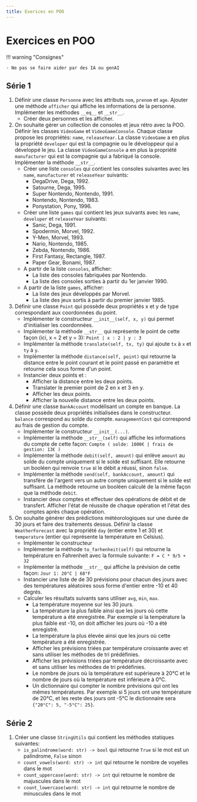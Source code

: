 ```yaml
---
title: Exerices en POO
---
```


# Exercices en POO

!!! warning "Consignes"

    - Ne pas se faire aider par des IA ou genAI

## Série 1

1. Définir une classe `Personne` avec les attributs `nom`, `prenom` et `age`. Ajouter une méthode `afficher` qui affiche les informations de la personne. Implémenter les méthodes `__eq__` et `__str__`.
    - Créer deux personnes et les afficher.
1. On souhaite gérer un collection de consoles et jeux rétro avec la POO. Définir les classes `VideoGame` et `VideoGameConsole`. Chaque classe propose les propriétés: `name`, `releaseYear`. La classe `VideoGame` a en plus la propriété `developer` qui est la compagnie ou le développeur qui a développé le jeu. La classe `VideoGameConsole` a en plus la propriété `manufacturer` qui est la compagnie qui a fabriqué la console. Implémenter la méthode `__str__`.
    - Créer une liste `consoles` qui contient les consoles suivantes avec les `name`, `manufacturer` et `releaseYear` suivants:
        - DegaDrive, Dega, 1992.
        - Satourne, Dega, 1995.
        - Super Nontendo, Nontendo, 1991.
        - Nontendo, Nontendo, 1983.
        - Ponystation, Pony, 1996.
    - Créer une liste `games` qui contient les jeux suivants avec les `name`, `developer` et `releaseYear` suivants:
        - Sanic, Dega, 1991.
        - Spodermin, Morvel, 1992.
        - Y-Men, Morvel, 1993.
        - Nario, Nontendo, 1985.
        - Zebda, Nontendo, 1986.
        - First Fantasy, Rectangle, 1987.
        - Paper Gear, Bonami, 1987.
    - A partir de la liste `consoles`, afficher:
        - La liste des consoles fabriquées par Nontendo.
        - La liste des consoles sorties à partir du 1er janvier 1990.
    - A partir de la liste `games`, afficher:
        - La liste des jeux développés par Morvel.
        - La liste des jeux sortis à partir du premier janvier 1985.
1. Définir une classe `Point` qui possède deux propriétés x et y de type correspondant aux coordonnées du point.
    - Implémenter le constructeur `__init__(self, x, y)` qui permet d'initialiser les coordonnées.
    - Implémenter la méthode `__str__` qui représente le point de cette façon (ici, x = 2 et y = 3): `Point | x : 2 | y : 3`
    - Implémenter la méthode `translate(self, tx, ty)` qui ajoute `tx` à `x` et `ty` à `y`.
    - Implémenter la méthode `distance(self, point)` qui retourne la distance entre le point courant et le point passé en paramètre et retourne cela sous forme d'un point.
    - Instancier deux points et :
        - Afficher la distance entre les deux points.
        - Translater le premier point de 2 en x et 3 en y.
        - Afficher les deux points.
        - Afficher la nouvelle distance entre les deux points.
1. Définir une classe `BankAccount` modélisant un compte en banque. La classe possède deux propriétés initialisées dans le constructeur. `balance` correspond au solde du compte. `managementCost` qui correspond au frais de gestion du compte.
    - Implémenter le constructeur `__init__(...)`.
    - Implémenter la méthode `__str__(self)` qui affiche les informations du compte de cette façon: `Compte ( solde: 1000€ | frais de gestion: 13€ )`
    - Implémenter la méthode `debit(self, amount)` qui enlève `amount` au solde du compte uniquement si le solde est suffisant. Elle retourne un booléen qui renvoie `true` si le débit a réussi, sinon `false`.
    - Implémenter la méthode `send(self, bankAccount, amount)` qui transfère de l'argent vers un autre compte uniquement si le solde est suffisant. La méthode retourne un booléen calculé de la même façon que la méthode `debit`.
    - Instancier deux comptes et effectuer des opérations de débit et de transfert. Afficher l'état de réussite de chaque opération et l'état des comptes après chaque opération.
1. On souhaite générer des prédictions météorologiques sur une durée de 30 jours et faire des traitements dessus. Définir la classe `WeatherForecast` avec la propriété `day` (entier entre 1 et 30) et `temperature` (entier qui représente la température en Celsius).
    - Implémenter le constructeur
    - Implémenter la méthode `to_farhenheit(self)` qui retourne la température en Fahrenheit avec la formule suivante: `F = C * 9/5 + 32`
    - Implémenter la méthode `__str__` qui affiche la prévision de cette façon: `Jour 1: 20°C | 68°F`
    - Instancier une liste de de 30 prévisions pour chacun des jours avec des températures aléatoires sous forme d'entier entre -10 et 40 degrés.
    - Calculer les résultats suivants sans utiliser `avg`, `min`, `max`.
        - La température moyenne sur les 30 jours.
        - La température la plus faible ainsi que les jours où cette température a été enregistrée. Par exemple si la température la plus faible est -10, on doit afficher les jours où -10 a été enregistré.
        - La température la plus élevée ainsi que les jours où cette température a été enregistrée.
        - Afficher les prévisions triées par température croissante avec et sans utiliser les méthodes de tri prédéfinies.
        - Afficher les prévisions triées par température décroissante avec et sans utiliser les méthodes de tri prédéfinies.
        - Le nombre de jours où la température est supérieure à 20°C et le nombre de jours où la température est inférieure à 0°C.
        - Un dictionnaire qui compter le nombre prévisions qui ont les mêmes températures. Par exemple si 5 jours ont une température de 20°C, et les reste des jours ont -5°C le dictionnaire sera `{"20°C": 5, "-5°C": 25}`.

## Série 2

1. Créer une classe `StringUtils` qui contient les méthodes statiques suivantes:
    - `is_palindrome(word: str) -> bool` qui retourne `True` si le mot est un palindrome, `False` sinon
    - `count_vowels(word: str) -> int` qui retourne le nombre de voyelles dans le mot
    - `count_uppercase(word: str) -> int` qui retourne le nombre de majuscules dans le mot
    - `count_lowercase(word: str) -> int` qui retourne le nombre de minuscules dans le mot
